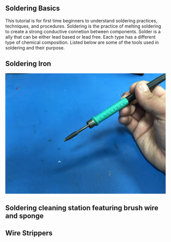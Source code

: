 ## Soldering Basics

This tutorial is for first time beginners to understand soldering practices, techniques, and procedures. Soldering is the practice
of melting soldering to create a strong conductive connetion between components. Solder is a ally that can be either lead based or
lead free. Each type has a different type of chemical composition. Listed below are some of the tools used in soldering and their
purpose. 

## Soldering Iron
![image](Developmental_Folder/Soldering_Iron.jpg)

## Soldering cleaning station featuring brush wire and sponge

## Wire Strippers






